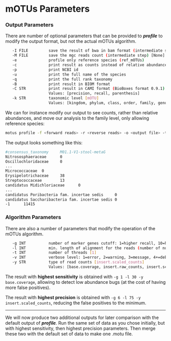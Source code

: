# mOTUs Parameters

### Output Parameters
There are number of optional parameters that can be provided to ***profile*** to modify the output format, but not the actual mOTUs algorithm.
```bash
   -I FILE         save the result of bwa in bam format (intermediate step) [None]
   -M FILE         save the mgc reads count (intermediate step) [None]
   -e              profile only reference species (ref_mOTUs)
   -c              print result as counts instead of relative abundances
   -p              print NCBI id
   -u              print the full name of the species
   -q              print the full rank taxonomy
   -B              print result in BIOM format
   -C STR          print result in CAMI format (BioBoxes format 0.9.1)
                   Values: [precision, recall, parenthesis]
   -k STR          taxonomic level [mOTU]
                   Values: [kingdom, phylum, class, order, family, genus, mOTU]
```

We can for instance modify our output to see counts, rather than relative abundances, and move our analysis to the family level, only allowing reference species:
```bash
motus profile -f <forward reads> -r <reverse reads> -o <output file> -t 12 -e -c -k family
```

The output looks something like this:
```bash
#consensus_taxonomy     M01.1-V1-stool-metaG
Nitrososphaeraceae      0
Oscillochloridaceae     0
...
Micrococcaceae  0
Erysipelotrichaceae     38
Streptococcaceae        13
candidatus Midichloriaceae      0
...
candidatus Poribacteria fam. incertae sedis     0
candidatus Saccharibacteria fam. incertae sedis 0
-1      11415
```

### Algorithm Parameters
There are also a number of parameters that modify the operation of the mOTUs algorithm.
```bash
   -g INT          number of marker genes cutoff: 1=higher recall, 10=higher precision [3]
   -l INT          min. length of alignment for the reads (number of nucleotides) [75]
   -t INT          number of threads [1]
   -v INT          verbose level: 1=error, 2=warning, 3=message, 4+=debugging [3]
   -y STR          type of read counts [insert.scaled_counts]
                   Values: [base.coverage, insert.raw_counts, insert.scaled_counts]
```

The result with **highest sensitivity** is obtained with `-g 1 -l 30 -y base.coverage`, allowing to detect low abundance bugs (at the cost of having more false positives).

The result with **highest precision** is obtained with `-g 6 -l 75 -y insert.scaled_counts`, reducing the false positives to the minimum.

---

We will now produce two additional outputs for later comparison with the default output of ***profile***. Run the same set of data as you chose initially, but with highest sensitivity, then highest precision parameters. Then merge these two with the default set of data to make one .motu file.
